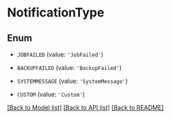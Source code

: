 # NotificationType


## Enum

* `JOBFAILED` (value: `'JobFailed'`)

* `BACKUPFAILED` (value: `'BackupFailed'`)

* `SYSTEMMESSAGE` (value: `'SystemMessage'`)

* `CUSTOM` (value: `'Custom'`)

[[Back to Model list]](../README.md#documentation-for-models) [[Back to API list]](../README.md#documentation-for-api-endpoints) [[Back to README]](../README.md)


